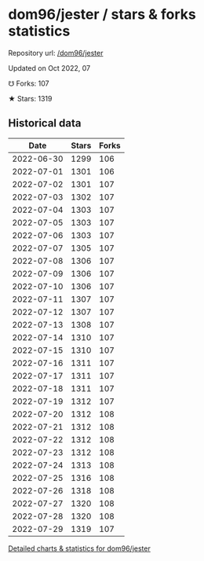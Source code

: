 # dom96/jester / stars & forks statistics

Repository url: [/dom96/jester](https://github.com/dom96/jester)

Updated on Oct 2022, 07

☋ Forks: 107

★ Stars: 1319

## Historical data
| Date | Stars | Forks |
|------|-------|-------|
| 2022-06-30 | 1299 | 106 | 
| 2022-07-01 | 1301 | 106 | 
| 2022-07-02 | 1301 | 107 | 
| 2022-07-03 | 1302 | 107 | 
| 2022-07-04 | 1303 | 107 | 
| 2022-07-05 | 1303 | 107 | 
| 2022-07-06 | 1303 | 107 | 
| 2022-07-07 | 1305 | 107 | 
| 2022-07-08 | 1306 | 107 | 
| 2022-07-09 | 1306 | 107 | 
| 2022-07-10 | 1306 | 107 | 
| 2022-07-11 | 1307 | 107 | 
| 2022-07-12 | 1307 | 107 | 
| 2022-07-13 | 1308 | 107 | 
| 2022-07-14 | 1310 | 107 | 
| 2022-07-15 | 1310 | 107 | 
| 2022-07-16 | 1311 | 107 | 
| 2022-07-17 | 1311 | 107 | 
| 2022-07-18 | 1311 | 107 | 
| 2022-07-19 | 1312 | 107 | 
| 2022-07-20 | 1312 | 108 | 
| 2022-07-21 | 1312 | 108 | 
| 2022-07-22 | 1312 | 108 | 
| 2022-07-23 | 1312 | 108 | 
| 2022-07-24 | 1313 | 108 | 
| 2022-07-25 | 1316 | 108 | 
| 2022-07-26 | 1318 | 108 | 
| 2022-07-27 | 1320 | 108 | 
| 2022-07-28 | 1320 | 108 | 
| 2022-07-29 | 1319 | 107 | 


[Detailed charts & statistics for dom96/jester](https://reviewgithub.com/rep/dom96/jester)

